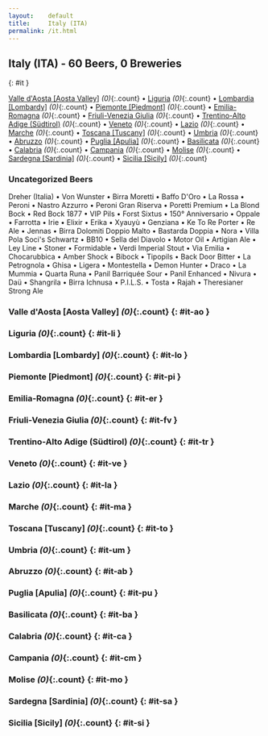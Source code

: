 ```yaml
---
layout:    default
title:     Italy (ITA)
permalink: /it.html
---
```


## Italy (ITA) - 60 Beers, 0 Breweries
{: #it }


[Valle d'Aosta [Aosta Valley]](#it-ao) _(0)_{:.count} • [Liguria](#it-li) _(0)_{:.count} • [Lombardia [Lombardy]](#it-lo) _(0)_{:.count} • [Piemonte [Piedmont]](#it-pi) _(0)_{:.count} • [Emilia-Romagna](#it-er) _(0)_{:.count} • [Friuli-Venezia Giulia](#it-fv) _(0)_{:.count} • [Trentino-Alto Adige (Südtirol)](#it-tr) _(0)_{:.count} • [Veneto](#it-ve) _(0)_{:.count} • [Lazio](#it-la) _(0)_{:.count} • [Marche](#it-ma) _(0)_{:.count} • [Toscana [Tuscany]](#it-to) _(0)_{:.count} • [Umbria](#it-um) _(0)_{:.count} • [Abruzzo](#it-ab) _(0)_{:.count} • [Puglia [Apulia]](#it-pu) _(0)_{:.count} • [Basilicata](#it-ba) _(0)_{:.count} • [Calabria](#it-ca) _(0)_{:.count} • [Campania](#it-cm) _(0)_{:.count} • [Molise](#it-mo) _(0)_{:.count} • [Sardegna [Sardinia]](#it-sa) _(0)_{:.count} • [Sicilia [Sicily]](#it-si) _(0)_{:.count}

### Uncategorized Beers

Dreher (Italia)   • Von Wunster   • Birra Moretti   • Baffo D'Oro   • La Rossa   • Peroni   • Nastro Azzurro   • Peroni Gran Riserva   • Poretti Premium   • La Blond Bock   • Red Bock 1877   • VIP Pils   • Forst Sixtus   • 150° Anniversario   • Oppale   • Farrotta   • Irie   • Elixir   • Erika   • Xyauyù   • Genziana   • Ke To Re Porter   • Re Ale   • Jennas   • Birra Dolomiti Doppio Malto   • Bastarda Doppia   • Nora   • Villa Pola Soci's Schwartz   • BB10   • Sella del Diavolo   • Motor Oil   • Artigian Ale   • Ley Line   • Stoner   • Formidable   • Verdi Imperial Stout   • Via Emilia   • Chocarubbica   • Amber Shock   • Bibock   • Tipopils   • Back Door Bitter   • La Petrognola   • Ghisa   • Ligera   • Montestella   • Demon Hunter   • Draco   • La Mummia   • Quarta Runa   • Panil Barriquée Sour   • Panil Enhanced   • Nivura   • Daü   • Shangrila   • Birra Ichnusa   • P.I.L.S.   • Tosta   • Rajah   • Theresianer Strong Ale  




### Valle d'Aosta [Aosta Valley] _(0)_{:.count} {: #it-ao }







### Liguria _(0)_{:.count} {: #it-li }







### Lombardia [Lombardy] _(0)_{:.count} {: #it-lo }







### Piemonte [Piedmont] _(0)_{:.count} {: #it-pi }







### Emilia-Romagna _(0)_{:.count} {: #it-er }







### Friuli-Venezia Giulia _(0)_{:.count} {: #it-fv }







### Trentino-Alto Adige (Südtirol) _(0)_{:.count} {: #it-tr }







### Veneto _(0)_{:.count} {: #it-ve }







### Lazio _(0)_{:.count} {: #it-la }







### Marche _(0)_{:.count} {: #it-ma }







### Toscana [Tuscany] _(0)_{:.count} {: #it-to }







### Umbria _(0)_{:.count} {: #it-um }







### Abruzzo _(0)_{:.count} {: #it-ab }







### Puglia [Apulia] _(0)_{:.count} {: #it-pu }







### Basilicata _(0)_{:.count} {: #it-ba }







### Calabria _(0)_{:.count} {: #it-ca }







### Campania _(0)_{:.count} {: #it-cm }







### Molise _(0)_{:.count} {: #it-mo }







### Sardegna [Sardinia] _(0)_{:.count} {: #it-sa }







### Sicilia [Sicily] _(0)_{:.count} {: #it-si }






 
